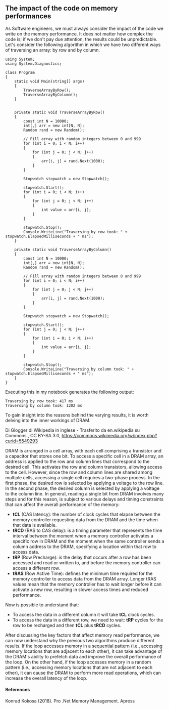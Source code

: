 The impact of the code on memory performances
---

As Software engineers, we must always consider the impact of the code we write on the memory performance.
It does not matter how complex the code is; if we don't pay due attention, the results could be unpredictable.
Let's consider the following algorithm in which we have two different ways of traversing an array: by row and by column.

```
using System;
using System.Diagnostics;

class Program
{
    static void Main(string[] args)
    {
        TraverseArrayByRow();
        TraverseArrayByColumn();
    }


    private static void TraverseArrayByRow()
    {
        const int N = 10000;
        int[,] arr = new int[N, N];
        Random rand = new Random();

        // Fill array with random integers between 0 and 999
        for (int i = 0; i < N; i++)
        {
            for (int j = 0; j < N; j++)
            {
                arr[i, j] = rand.Next(1000);
            }
        }

        Stopwatch stopwatch = new Stopwatch();

        stopwatch.Start();
        for (int i = 0; i < N; i++)
        {
            for (int j = 0; j < N; j++)
            {
                int value = arr[i, j];
            }
        }

        stopwatch.Stop();
        Console.WriteLine("Traversing by row took: " + stopwatch.ElapsedMilliseconds + " ms");
    }
    
    private static void TraverseArrayByColumn()
    {
        const int N = 10000;
        int[,] arr = new int[N, N];
        Random rand = new Random();

        // Fill array with random integers between 0 and 999
        for (int i = 0; i < N; i++)
        {
            for (int j = 0; j < N; j++)
            {
                arr[i, j] = rand.Next(1000);
            }
        }

        Stopwatch stopwatch = new Stopwatch();

        stopwatch.Start();
        for (int j = 0; j < N; j++)
        {
            for (int i = 0; i < N; i++)
            {
                int value = arr[i, j];
            }
        }

        stopwatch.Stop();
        Console.WriteLine("Traversing by column took: " + stopwatch.ElapsedMilliseconds + " ms");
    }
}
```

Executing this in my notebook generates the following output:

```
Traversing by row took: 417 ms
Traversing by column took: 1202 ms
```

To gain insight into the reasons behind the varying results, it is worth delving into the inner workings of DRAM.



Di Glogger di Wikipedia in inglese - Trasferito da en.wikipedia su Commons., CC BY-SA 3.0, https://commons.wikimedia.org/w/index.php?curid=5549293

DRAM is arranged in a cell array, with each cell comprising a transistor and a capacitor that stores one bit. 
To access a specific cell in a DRAM array, an address is applied to the row and column lines that correspond to the desired cell. This activates the row and column transistors, allowing access to the cell. However, since the row and column lines are shared among multiple cells, accessing a single cell requires a two-phase process. In the first phase, the desired row is selected by applying a voltage to the row line. In the second phase, the desired column is selected by applying a voltage to the column line. In general, reading a single bit from DRAM involves many steps and for this reason, is subject to various delays and timing constraints that can affect the overall performance of the memory:

<ul>
    <li> <strong>tCL</strong> (CAS latency): the number of clock cycles that elapse between the memory controller requesting data from the DRAM and the time when that data is   available.</li>
    <li> <strong>tRCD</strong> (RAS to CAS delay): is a timing parameter that represents the time interval between the moment when a memory controller activates a specific row in DRAM and the moment when the same controller sends a column address to the DRAM, specifying a location within that row to access data.</li>
    <li> <strong>tRP</strong> (Row Precharge): is the delay that occurs after a row has been accessed and read or written to, and before the memory controller can access a different row.</li>
    <li> <strong>tRAS</strong> (Row Active Time): defines the minimum time required for the memory controller to access data from the DRAM array. Longer tRAS values mean that the memory controller has to wait longer before it can activate a new row, resulting in slower access times and reduced performance.</li>
</ul>

Now is possible to understand that:

<ul>
   <li> To access the data in a different column it will take <strong>tCL</strong> clock cycles. </li>
   <li> To access the data in a different row, we need to wait: <strong>tRP</strong> cycles for the row to be recharged and then <strong>tCL</strong> plus <strong>tRCD</strong> cycles. </li>
</ul>

After discussing the key factors that affect memory read performance, we can now understand why the previous two algorithms produce different results. 
 If the loop accesses memory in a sequential pattern (i.e., accessing memory locations that are adjacent to each other), it can take advantage of the DRAM's ability to prefetch data and improve the overall performance of the loop. On the other hand, if the loop accesses memory in a random pattern (i.e., accessing memory locations that are not adjacent to each other), it can cause the DRAM to perform more read operations, which can increase the overall latency of the loop.


#### <strong>References</strong>

Konrad Kokosa (2018). Pro .Net Memory Management. Apress
